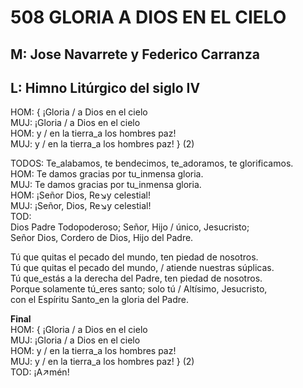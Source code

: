 # 508 GLORIA A DIOS EN EL CIELO

## M: Jose Navarrete y Federico Carranza
## L: Himno Litúrgico del siglo IV

HOM: { ¡Gloria / a Dios en el cielo  
MUJ: ¡Gloria / a Dios en el cielo  
HOM: y / en la tierra_a los hombres paz!  
MUJ: y / en la tierra_a los hombres paz! } (2)  

TODOS: Te_alabamos, te bendecimos, te_adoramos, te glorificamos.  
HOM: Te damos gracias por tu_inmensa gloria.  
MUJ: Te damos gracias por tu_inmensa gloria.  
HOM: ¡Señor Dios, Re↘y celestial!  
MUJ: ¡Señor, Dios, Re↘y celestial!  
TOD:  
Dios Padre Todopoderoso; Señor, Hijo / único, Jesucristo;  
Señor Dios, Cordero de Dios, Hijo del Padre.  

Tú que quitas el pecado del mundo, ten piedad de nosotros.  
Tú que quitas el pecado del mundo, / atiende nuestras súplicas.  
Tú que_estás a la derecha del Padre, ten piedad de nosotros.  
Porque solamente tú_eres santo; solo tú / Altísimo, Jesucristo,  
con el Espíritu Santo_en la gloria del Padre.  

**Final**  
HOM: { ¡Gloria / a Dios en el cielo  
MUJ: ¡Gloria / a Dios en el cielo  
HOM: y / en la tierra_a los hombres paz!  
MUJ: y / en la tierra_a los hombres paz! } (2)  
TOD: ¡A↗mén!  

